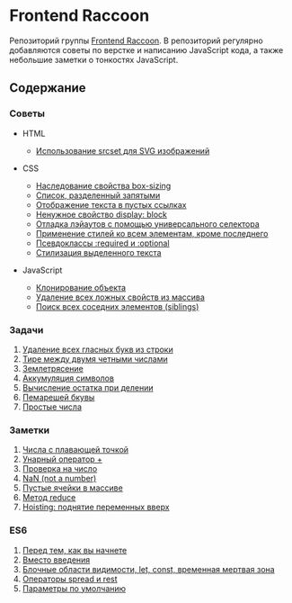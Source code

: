# Frontend Raccoon
Репозиторий группы [Frontend Raccoon](http://vk.com/jsraccoon). В репозиторий регулярно добавляются советы по верстке и написанию JavaScript кода, а также небольшие заметки о тонкостях JavaScript.

## Содержание
### Советы
* HTML
	* [Использование srcset для SVG изображений](./advices/srcset/srcset.md)
* CSS
	* [Наследование свойства box-sizing](./advices/box_sizing/box_sizing.md)
	* [Список, разделенный запятыми](./advices/css_lists/css_lists.md)
	* [Отображение текста в пустых ссылках](./advices/empty_links/empty_links.md)
	* [Ненужное свойство display: block](./advices/floats/floats.md)
	* [Отладка лэйаутов с помощью универсального селектора](./advices/layout_debug/layout_debug.md)
	* [Применение стилей ко всем элементам, кроме последнего](./advices/not_last/not_last.md)
	* [Псевдоклассы :required и :optional](./advices/required_and_optional/required_and_optional.md)
	* [Стилизация выделенного текста](./advices/selection/selection.md)

* JavaScript
	* [Клонирование объекта](./advices/clone/clone.md)
	* [Удаление всех ложных свойств из массива](./advices/filter_boolean/filter_boolean.md)
	* [Поиск всех соседних элементов (siblings)](./advices/siblings/siblings.md)

### Задачи
1. [Удаление всех гласных букв из строки](./exercises/remove_letters/remove_letters.md)
2. [Тире между двумя четными числами](./exercises/dashes/dashes.md)
3. [Землетрясение](./exercises/earthquake/earthquake.md)
4. [Аккумуляция символов ](./exercises/accumulate/accumulate.md)
5. [Вычисление остатка при делении](./exercises/remainder/remainder.md)
6. [Пемарешей бкувы](./exercises/remix/remix.md)
7. [Простые числа](./exercises/is_prime/is_prime.md)

### Заметки
1. [Числа с плавающей точкой](./tests/numbers/dot.md)
2. [Унарный оператор +](./tests/numbers/plus_operator.md)
3. [Проверка на число](./tests/numbers/isNumber.md)
4. [NaN (not a number)](./tests/numbers/nan.md)
5. [Пустые ячейки в массиве](./tests/arrays/empty.md)
6. [Метод reduce](./tests/arrays/reduce.md)
7. [Hoisting: поднятие переменных вверх](./tests/functions/hoisting.md)

### ES6
1. [Перед тем, как вы начнете](./es6/0_before.md)
2. [Вместо введения](./es6/1_intro.md)
3. [Блочные области видимости, let, const, временная мертвая зона](./es6/2_block_scoped_declarations.md)
4. [Операторы spread и rest](./es6/3_spread_rest.md)
5. [Параметры по умолчанию](./es6/4_defaults.md)